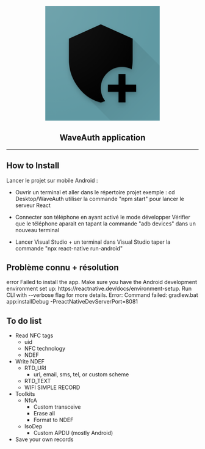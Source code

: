<p align="center">
  <img alt="react-native-nfc-rewriter" src="./images/nfc-rewriter-icon.png" width="300">
</p>
<p align="center">
  <h2 align="center">WaveAuth application</h2>
</p>

---

## How to Install

Lancer le projet sur mobile Android :

- Ouvrir un terminal et aller dans le répertoire projet
  exemple : cd Desktop/WaveAuth
  utiliser la commande "npm start" pour lancer le serveur React

- Connecter son téléphone en ayant activé le mode développer
  Vérifier que le téléphone aparait en tapant la commande "adb devices" dans un nouveau terminal

- Lancer Visual Studio + un terminal dans Visual Studio
  taper la commande "npx react-native run-android"

## Problème connu + résolution

<p> error Failed to install the app. Make sure you have the Android development environment set up: https://reactnative.dev/docs/environment-setup. Run CLI with --verbose flag for more details.
Error: Command failed: gradlew.bat app:installDebug -PreactNativeDevServerPort=8081
</p>

## To do list

- Read NFC tags
  - uid
  - NFC technology
  - NDEF
- Write NDEF
  - RTD_URI
    - url, email, sms, tel, or custom scheme
  - RTD_TEXT
  - WIFI SIMPLE RECORD
- Toolkits
  - NfcA
    - Custom transceive
    - Erase all
    - Format to NDEF
  - IsoDep
    - Custom APDU (mostly Android)
- Save your own records
